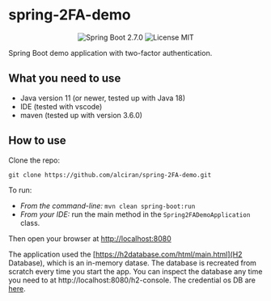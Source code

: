 # spring-2FA-demo
<p align="center">
<a><img src="https://img.shields.io/static/v1?label=SpringBoot&message=2.7.0&color=brightgreen" alt="Spring Boot 2.7.0"/></a>
<a><img src="https://img.shields.io/static/v1?label=Licence&message=MIT&color=brightgreen" alt="License MIT"></a>
</p>


Spring Boot demo application with two-factor authentication. 

## What you need to use
- Java version 11 (or newer, tested up with Java 18)
- IDE (tested with vscode)
- maven (tested up with version 3.6.0)

## How to use

Clone the repo:

```
git clone https://github.com/alciran/spring-2FA-demo.git
```
To run:

- _From the command-line:_ `mvn clean spring-boot:run`
- _From your IDE:_ run the main method in the `Spring2FADemoApplication` class.

Then open your browser at [http://localhost:8080](http://localhost:8080)

The application used the [https://h2database.com/html/main.html](H2 Database), which is an in-memory datase. The database is recreated from scratch every time you start the app.
You can inspect the database any time you need to at http://localhost:8080/h2-console. The credential os DB are [here](#).


